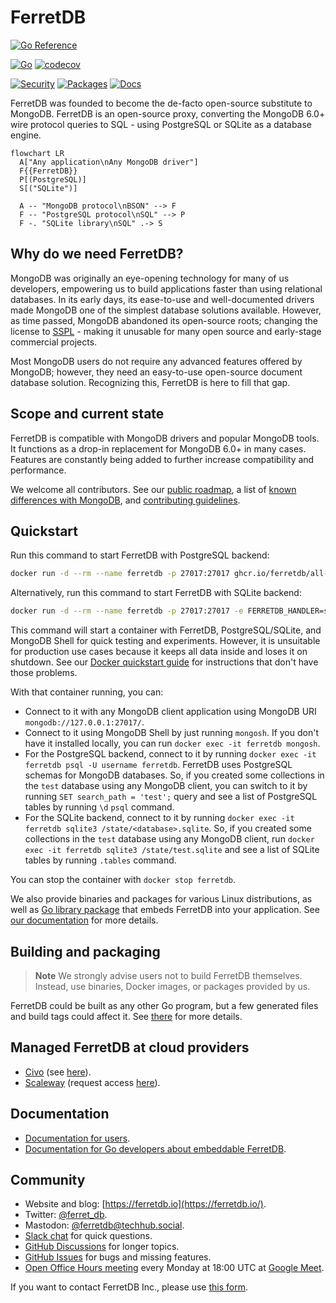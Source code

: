 # FerretDB

[![Go Reference](https://pkg.go.dev/badge/github.com/FerretDB/FerretDB/ferretdb.svg)](https://pkg.go.dev/github.com/FerretDB/FerretDB/ferretdb)

[![Go](https://github.com/FerretDB/FerretDB/actions/workflows/go.yml/badge.svg?branch=main)](https://github.com/FerretDB/FerretDB/actions/workflows/go.yml)
[![codecov](https://codecov.io/gh/FerretDB/FerretDB/branch/main/graph/badge.svg?token=JZ56XFT3DM)](https://codecov.io/gh/FerretDB/FerretDB)

[![Security](https://github.com/FerretDB/FerretDB/actions/workflows/security.yml/badge.svg?branch=main)](https://github.com/FerretDB/FerretDB/actions/workflows/security.yml)
[![Packages](https://github.com/FerretDB/FerretDB/actions/workflows/packages.yml/badge.svg?branch=main)](https://github.com/FerretDB/FerretDB/actions/workflows/packages.yml)
[![Docs](https://github.com/FerretDB/FerretDB/actions/workflows/docs.yml/badge.svg?branch=main)](https://github.com/FerretDB/FerretDB/actions/workflows/docs.yml)

FerretDB was founded to become the de-facto open-source substitute to MongoDB.
FerretDB is an open-source proxy, converting the MongoDB 6.0+ wire protocol queries to SQL -
using PostgreSQL or SQLite as a database engine.

```mermaid
flowchart LR
  A["Any application\nAny MongoDB driver"]
  F{{FerretDB}}
  P[(PostgreSQL)]
  S[("SQLite")]

  A -- "MongoDB protocol\nBSON" --> F
  F -- "PostgreSQL protocol\nSQL" --> P
  F -. "SQLite library\nSQL" .-> S
```

## Why do we need FerretDB?

MongoDB was originally an eye-opening technology for many of us developers,
empowering us to build applications faster than using relational databases.
In its early days, its ease-to-use and well-documented drivers made MongoDB one of the simplest database solutions available.
However, as time passed, MongoDB abandoned its open-source roots;
changing the license to [SSPL](https://www.mongodb.com/licensing/server-side-public-license) - making it unusable for many open source and early-stage commercial projects.

Most MongoDB users do not require any advanced features offered by MongoDB;
however, they need an easy-to-use open-source document database solution.
Recognizing this, FerretDB is here to fill that gap.

## Scope and current state

FerretDB is compatible with MongoDB drivers and popular MongoDB tools.
It functions as a drop-in replacement for MongoDB 6.0+ in many cases.
Features are constantly being added to further increase compatibility and performance.

We welcome all contributors.
See our [public roadmap](https://github.com/orgs/FerretDB/projects/2/views/1),
a list of [known differences with MongoDB](https://docs.ferretdb.io/diff/),
and [contributing guidelines](CONTRIBUTING.md).

## Quickstart

Run this command to start FerretDB with PostgreSQL backend:

```sh
docker run -d --rm --name ferretdb -p 27017:27017 ghcr.io/ferretdb/all-in-one
```

Alternatively, run this command to start FerretDB with SQLite backend:

```sh
docker run -d --rm --name ferretdb -p 27017:27017 -e FERRETDB_HANDLER=sqlite ghcr.io/ferretdb/all-in-one
```

This command will start a container with FerretDB, PostgreSQL/SQLite, and MongoDB Shell for quick testing and experiments.
However, it is unsuitable for production use cases because it keeps all data inside and loses it on shutdown.
See our [Docker quickstart guide](https://docs.ferretdb.io/quickstart-guide/docker/) for instructions
that don't have those problems.

With that container running, you can:

- Connect to it with any MongoDB client application using MongoDB URI `mongodb://127.0.0.1:27017/`.
- Connect to it using MongoDB Shell by just running `mongosh`.
  If you don't have it installed locally, you can run `docker exec -it ferretdb mongosh`.
- For the PostgreSQL backend, connect to it by running `docker exec -it ferretdb psql -U username ferretdb`.
  FerretDB uses PostgreSQL schemas for MongoDB databases.
  So, if you created some collections in the `test` database using any MongoDB client,
  you can switch to it by running `SET search_path = 'test';` query
  and see a list of PostgreSQL tables by running `\d` `psql` command.
- For the SQLite backend, connect to it by running `docker exec -it ferretdb sqlite3 /state/<database>.sqlite`.
  So, if you created some collections in the `test` database using any MongoDB client,
  run `docker exec -it ferretdb sqlite3 /state/test.sqlite`
  and see a list of SQLite tables by running `.tables` command.

You can stop the container with `docker stop ferretdb`.

We also provide binaries and packages for various Linux distributions,
as well as [Go library package](https://pkg.go.dev/github.com/FerretDB/FerretDB/ferretdb) that embeds FerretDB into your application.
See [our documentation](https://docs.ferretdb.io/quickstart-guide/) for more details.

## Building and packaging

> **Note**
> We strongly advise users not to build FerretDB themselves.
> Instead, use binaries, Docker images, or packages provided by us.

FerretDB could be built as any other Go program,
but a few generated files and build tags could affect it.
See [there](https://pkg.go.dev/github.com/FerretDB/FerretDB/build/version) for more details.

## Managed FerretDB at cloud providers

- [Civo](https://www.civo.com) (see [here](https://www.civo.com/marketplace/FerretDB)).
- [Scaleway](https://www.scaleway.com/) (request access [here](https://www.scaleway.com/en/betas/#managed-document-database)).

## Documentation

- [Documentation for users](https://docs.ferretdb.io/).
- [Documentation for Go developers about embeddable FerretDB](https://pkg.go.dev/github.com/FerretDB/FerretDB/ferretdb).

## Community

- Website and blog: [https://ferretdb.io](https://ferretdb.io/).
- Twitter: [@ferret_db](https://twitter.com/ferret_db).
- Mastodon: [@ferretdb@techhub.social](https://techhub.social/@ferretdb).
- [Slack chat](https://join.slack.com/t/ferretdb/shared_invite/zt-zqe9hj8g-ZcMG3~5Cs5u9uuOPnZB8~A) for quick questions.
- [GitHub Discussions](https://github.com/FerretDB/FerretDB/discussions) for longer topics.
- [GitHub Issues](https://github.com/FerretDB/FerretDB/issues) for bugs and missing features.
- [Open Office Hours meeting](https://calendar.google.com/event?action=TEMPLATE&tmeid=NjNkdTkyN3VoNW5zdHRiaHZybXFtb2l1OWtfMjAyMTEyMTNUMTgwMDAwWiBjX24zN3RxdW9yZWlsOWIwMm0wNzQwMDA3MjQ0QGc&tmsrc=c_n37tquoreil9b02m0740007244%40group.calendar.google.com&scp=ALL)
  every Monday at 18:00 UTC at [Google Meet](https://meet.google.com/mcb-arhw-qbq).

If you want to contact FerretDB Inc., please use [this form](https://www.ferretdb.io/contact/).
